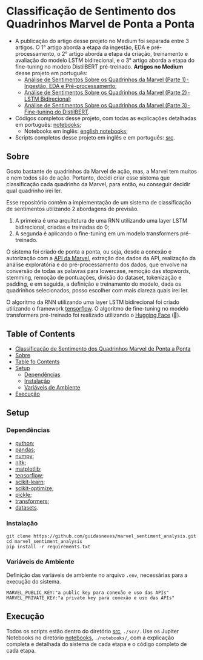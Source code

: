 <a name="1"></a>
# Classificação de Sentimento dos Quadrinhos Marvel de Ponta a Ponta

* A publicação do artigo desse projeto no Medium foi separada entre 3 artigos. O 1° artigo aborda a etapa da ingestão, EDA e pré-processamento, o 2° artigo aborda a etapa da criação, treinamento e avaliação do modelo LSTM bidirecional, e o 3° artigo aborda a etapa do fine-tuning no modelo DistilBERT pré-treinado. **Artigos no Medium** desse projeto em português:
  * [Análise de Sentimentos Sobre os Quadrinhos da Marvel (Parte 1) - Ingestão, EDA e Pré-processamento](https://medium.com/@guineves.py/c5a0e35bb586);
  * [Análise de Sentimentos Sobre os Quadrinhos da Marvel (Parte 2) - LSTM Bidirecional](https://medium.com/@guineves.py/101ca13b92a6);
  * [Análise de Sentimentos Sobre os Quadrinhos da Marvel (Parte 3) - Fine-tuning do DistilBERT](https://medium.com/@guineves.py/2648e14c9123).
* Códigos completos desse projeto, com todas as explicações detalhadas em português: [notebooks](./notebooks);
  * Notebooks em inglês: [english notebooks](./notebooks/en_notebooks);
* Scripts completos desse projeto em inglês e em português: [src](./src/).

<a name="2"></a>
## Sobre
Gosto bastante de quadrinhos da Marvel de ação, mas, a Marvel tem muitos e nem todos são de ação. Portanto, decidi criar esse sistema que classificação cada quadrinho da Marvel, para então, eu conseguir decidir qual quadrinho irei ler.

Esse repositório contêm a implementação de um sistema de classificação de sentimentos utilizando 2 abordagens de previsão.
1. A primeira é uma arquitetura de uma RNN utilizando uma layer LSTM bidirecional, criadas e treinadas do 0;
2. A segunda é aplicando o fine-tuning em um modelo transformers pré-treinado.

O sistema foi criado de ponta a ponta, ou seja, desde a conexão e autorização com a [API da Marvel](https://developer.marvel.com/), extração dos dados da API, realização da análise exploratória e do pré-processamento dos dados, que envolve na conversão de todas as palavras para lowercase, remoção das stopwords, stemming, remoção de pontuações, divisão do dataset, tokenização e padding, e em seguida, a definição e treinamento do modelo, dada os quadrinhos selecionados, posso escolher com mais clareza quais irei ler.

O algoritmo da RNN utilizando uma layer LSTM bidirecional foi criado utilizando o framework [tensorflow](https://www.tensorflow.org/?hl=pt-br). O algoritmo de fine-tuning no modelo transformers pré-treinado foi realizado utilizando o [Hugging Face](https://huggingface.co/) (🤗).

<a name="3"></a>
## Table of Contents
* [Classificação de Sentimento dos Quadrinhos Marvel de Ponta a Ponta](#1)
* [Sobre](#2)
* [Table fo Contents](#3)
* [Setup](#4)
   * [Dependências](#4.1)
   * [Instalação](#4.2)
   * [Variáveis de Ambiente](#4.3)
* [Execução](#5)

<a name="4"></a>
## Setup
<a name="4.1"></a>
### Dependências
* [python](https://www.python.org/);
* [pandas](https://pandas.pydata.org/);
* [numpy](www.numpy.org);
* [nltk](https://www.nltk.org/);
* [matplotlib](http://matplotlib.org);
* [tensorflow](https://www.tensorflow.org/);
* [scikit-learn](https://scikit-learn.org/stable/);
* [scikit-optimize](https://scikit-optimize.github.io/stable/);
* [pickle](https://docs.python.org/3/library/pickle.html);
* [transformers](https://huggingface.co/docs/transformers/index);
* [datasets](https://huggingface.co/docs/datasets/index).

<a name="4.2"></a>
### Instalação
```terminal
git clone https://github.com/guidasneves/marvel_sentiment_analysis.git
cd marvel_sentiment_analysis
pip install -r requirements.txt
```

<a name="4.3"></a>
### Variáveis de Ambiente
Definição das variáveis de ambiente no arquivo `.env`, necessárias para a execução do sistema.
```text
MARVEL_PUBLIC_KEY:"a public key para conexão e uso das APIs"
MARVEL_PRIVATE_KEY:"a private key para conexão e uso das APIs"
```

<a name="5"></a>
## Execução
Todos os scripts estão dentro do diretório [src](./src/), `./scr/`. Use os Jupiter Notebooks no diretório [notebooks](./notebooks/), `./notebooks/`, com a explicação completa e detalhada do sistema de cada etapa e o código completo de cada etapa.

